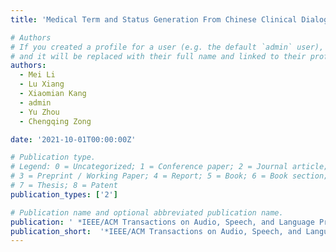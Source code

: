 ```yaml
---
title: 'Medical Term and Status Generation From Chinese Clinical Dialogue With Multi-Granularity Transformer'

# Authors
# If you created a profile for a user (e.g. the default `admin` user), write the username (folder name) here
# and it will be replaced with their full name and linked to their profile.
authors:
  - Mei Li
  - Lu Xiang
  - Xiaomian Kang
  - admin
  - Yu Zhou
  - Chengqing Zong

date: '2021-10-01T00:00:00Z'

# Publication type.
# Legend: 0 = Uncategorized; 1 = Conference paper; 2 = Journal article;
# 3 = Preprint / Working Paper; 4 = Report; 5 = Book; 6 = Book section;
# 7 = Thesis; 8 = Patent
publication_types: ['2']

# Publication name and optional abbreviated publication name.
publication: ' *IEEE/ACM Transactions on Audio, Speech, and Language Processing*'
publication_short:  '*IEEE/ACM Transactions on Audio, Speech, and Language Processing*'
---
```



